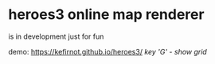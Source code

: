 # heroes3 online map renderer
is in development
just for fun

demo: https://kefirnot.github.io/heroes3/
*key 'G' - show grid*
